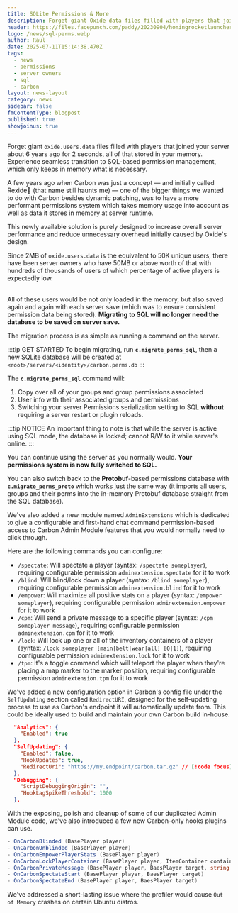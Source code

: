 ```yaml
---
title: SQLite Permissions & More
description: Forget giant Oxide data files filled with players that joined your server about 6 years ago for 2 sec., data being stored in your memory whenever your server is online.
header: https://files.facepunch.com/paddy/20230904/homingrocketlauncher_01.jpg
logo: /news/sql-perms.webp
author: Raul
date: 2025-07-11T15:14:38.470Z
tags:
  - news
  - permissions
  - server owners
  - sql
  - carbon
layout: news-layout
category: news
sidebar: false
fmContentType: blogpost
published: true
showjoinus: true
---
```


<NewsSection>

Forget giant `oxide.users.data` files filled with players that joined your server about 6 years ago for 2 seconds, all of that stored in your memory. Experience seamless transition to SQL-based permission management, which only keeps in memory what is necessary.

</NewsSection>

<NewsHeroSection src="https://files.facepunch.com/paddy/20250314/rust_abysspack_sunkenknife_01.jpg">
<NewsSectionTitle text="Motivation"/>
<NewsSection>
A few years ago when Carbon was just a concept — and initially called Rexide🤮 (that name still haunts me) — one of the bigger things we wanted to do with Carbon besides dynamic patching, was to have a more performant permissions system which takes memory usage into account as well as data it stores in memory at server runtime.
</NewsSection>
</NewsHeroSection>

<NewsHeroSection src="https://files.facepunch.com/Alistair/104/06/2025/0S59/juneupdate_silencer_both_03.jpg">
<NewsSectionTitle text="Protobuf to SQL Migration" author="raulssorban"/>

This newly available solution is purely designed to increase overall server performance and reduce unnecessary overhead initially caused by Oxide's design.

<NewsImage src="/news/sql-1-showcase.webp"/>
<NewsSection>

Since 2MB of `oxide.users.data` is the equivalent to 50K unique users, there have been server owners who have 50MB or above worth of that with hundreds of thousands of users of which percentage of active players is expectedly low.<br><br>

All of these users would be not only loaded in the memory, but also saved again and again with each server save (which was to ensure consistent permission data being stored). **Migrating to SQL will no longer need the database to be saved on server save.**

<NewsSectionSubtitle text="How to migrate?"/>
The migration process is as simple as running a command on the server.

:::tip GET STARTED
To begin migrating, run **`c.migrate_perms_sql`**, then a new SQLite database will be created at `<root>/servers/<identity>/carbon.perms.db`
:::

<NewsSectionSubtitle text="What's happening?"/>

The **`c.migrate_perms_sql`** command will:
1. Copy over all of your groups and group permissions associated 
1. User info with their associated groups and permissions 
1. Switching your server Permissions serialization setting to SQL **without** requiring a server restart or plugin reloads.

:::tip NOTICE
An important thing to note is that while the server is active using SQL mode, the database is locked; cannot R/W to it while server's online.
:::

You can continue using the server as you normally would. **Your permissions system is now fully switched to SQL.**

<NewsSectionSubtitle text="Rollback / Migrating back to Proto?"/>

You can also switch back to the **Protobuf**-based permissions database with **`c.migrate_perms_proto`** which works just the same way (it imports all users, groups and their perms into the in-memory Protobuf database straight from the SQL database).

</NewsSection>
</NewsHeroSection>

<NewsHeroSection src="https://files.facepunch.com/paddy/20240905/rust_202409_ttk_heroimage.jpg">
<NewsSectionTitle text="Admin Extensions Module" author="bubbafett5611"/>
<NewsImage src="/misc/admin_a.webp" h="200px"/>

<NewsSection>

We've also added a new module named `AdminExtensions` which is dedicated to give a configurable and first-hand chat command permission-based access to Carbon Admin Module features that you would normally need to click through.

<NewsSectionSubtitle text="Configuration"/>

Here are the following commands you can configure:
- `/spectate`: Will spectate a player (syntax: `/spectate someplayer`), requiring configurable permission `adminextension.spectate` for it to work
- `/blind`: Will blind/lock down a player (syntax: `/blind someplayer`), requiring configurable permission `adminextension.blind` for it to work
- `/empower`: Will maximize all positive stats on a player (syntax: `/empower someplayer`), requiring configurable permission `adminextension.empower` for it to work
- `/cpm`: Will send a private message to a specific player (syntax: `/cpm someplayer message`), requiring configurable permission `adminextension.cpm` for it to work
- `/lock`: Will lock up one or all of the inventory containers of a player (syntax: `/lock someplayer [main|belt|wear|all] [0|1]`), requiring configurable permission `adminextension.lock` for it to work
- `/tpm`: It's a toggle command which will teleport the player when they're placing a map marker to the marker position, requiring configurable permission `adminextension.tpm` for it to work
</NewsSection>
</NewsHeroSection>

<NewsHeroSection src="https://files.facepunch.com/Alistair/122/04/2025/6J27/jungleUpdate_biome_02.jpg">
<NewsSectionTitle text="Redirect URI" author="raulssorban"/>
<NewsSection>

We've added a new configuration option in Carbon's config file under the `SelfUpdating` section called `RedirectURI`, designed for the self-updating process to use as Carbon's endpoint it will automatically update from. This could be ideally used to build and maintain your own Carbon build in-house.

```json
  "Analytics": {
    "Enabled": true
  },
  "SelfUpdating": {
    "Enabled": false,
    "HookUpdates": true,
    "RedirectUri": "https://my.endpoint/carbon.tar.gz" // [!code focus]
  },
  "Debugging": {
    "ScriptDebuggingOrigin": "",
    "HookLagSpikeThreshold": 1000
  },
```
</NewsSection>
</NewsHeroSection>

<NewsHeroSection src="https://files.facepunch.com/paddy/20230201/indst_storageadapter_02.jpg">
<NewsSectionTitle text="Admin Module Hooks" author="bubbafett5611"/>
<NewsSection>

With the exposing, polish and cleanup of some of our duplicated Admin Module code, we've also introduced a few new Carbon-only hooks plugins can use.
```cs
- OnCarbonBlinded (BasePlayer player)
- OnCarbonUnblinded (BasePlayer player)
- OnCarbonEmpowerPlayerStats (BasePlayer player)
- OnCarbonLockPlayerContainer (BasePlayer player, ItemContainer container, bool locked)
- OnCarbonPrivateMessage (BasePlayer player, BaesPlayer target, string message)
- OnCarbonSpectateStart (BasePlayer player, BaesPlayer target)
- OnCarbonSpectateEnd (BasePlayer player, BaesPlayer target)
```

</NewsSection>
</NewsHeroSection>

<NewsHeroSection src="https://files.facepunch.com/Alistair/102/04/2025/9w14/apr2025_impactdecals_02_4k.jpg">
<NewsSectionTitle text="Pterodactyl Profiler Crashes" author="raulssorban"/>
<NewsSection>

We've addressed a short-lasting issue where the profiler would cause `Out of Memory` crashes on certain Ubuntu distros. 

</NewsSection>
</NewsHeroSection>

<NewsReleaseNotes version="TBA"/>